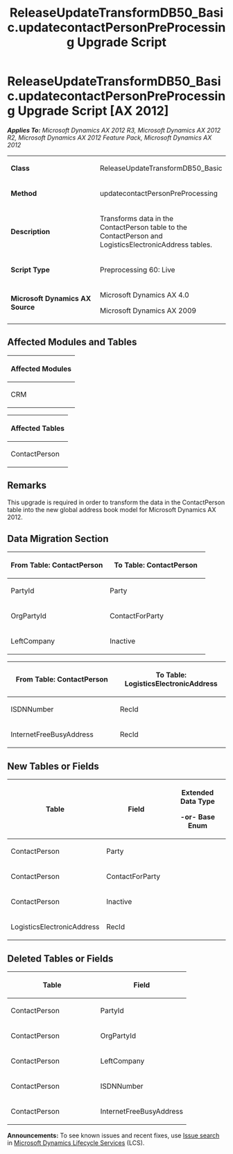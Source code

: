 ﻿---
title: ReleaseUpdateTransformDB50_Basic.updatecontactPersonPreProcessing Upgrade Script
TOCTitle: ReleaseUpdateTransformDB50_Basic.updatecontactPersonPreProcessing Upgrade Script
ms:assetid: 1bb34c04-fb11-086b-75d7-e8a1dd9386e8
ms:mtpsurl: https://msdn.microsoft.com/en-us/library/JJ718684(v=AX.60)
ms:contentKeyID: 49706967
ms.date: 05/18/2015
mtps_version: v=AX.60
---

# ReleaseUpdateTransformDB50\_Basic.updatecontactPersonPreProcessing Upgrade Script [AX 2012]


_**Applies To:** Microsoft Dynamics AX 2012 R3, Microsoft Dynamics AX 2012 R2, Microsoft Dynamics AX 2012 Feature Pack, Microsoft Dynamics AX 2012_

<table>
<colgroup>
<col style="width: 50%" />
<col style="width: 50%" />
</colgroup>
<tbody>
<tr class="odd">
<td><p><strong>Class</strong></p></td>
<td><p>ReleaseUpdateTransformDB50_Basic</p></td>
</tr>
<tr class="even">
<td><p><strong>Method</strong></p></td>
<td><p>updatecontactPersonPreProcessing</p></td>
</tr>
<tr class="odd">
<td><p><strong>Description</strong></p></td>
<td><p>Transforms data in the ContactPerson table to the ContactPerson and LogisticsElectronicAddress tables.</p></td>
</tr>
<tr class="even">
<td><p><strong>Script Type</strong></p></td>
<td><p>Preprocessing 60: Live</p></td>
</tr>
<tr class="odd">
<td><p><strong>Microsoft Dynamics AX Source</strong></p></td>
<td><p>Microsoft Dynamics AX 4.0</p>
<p>Microsoft Dynamics AX 2009</p></td>
</tr>
</tbody>
</table>


## Affected Modules and Tables

<table>
<colgroup>
<col style="width: 100%" />
</colgroup>
<thead>
<tr class="header">
<th><p>Affected Modules</p></th>
</tr>
</thead>
<tbody>
<tr class="odd">
<td><p>CRM</p></td>
</tr>
</tbody>
</table>


<table>
<colgroup>
<col style="width: 100%" />
</colgroup>
<thead>
<tr class="header">
<th><p>Affected Tables</p></th>
</tr>
</thead>
<tbody>
<tr class="odd">
<td><p>ContactPerson</p></td>
</tr>
</tbody>
</table>


## Remarks

This upgrade is required in order to transform the data in the ContactPerson table into the new global address book model for Microsoft Dynamics AX 2012.

## Data Migration Section

<table>
<colgroup>
<col style="width: 50%" />
<col style="width: 50%" />
</colgroup>
<thead>
<tr class="header">
<th><p>From Table: ContactPerson</p></th>
<th><p>To Table: ContactPerson</p></th>
</tr>
</thead>
<tbody>
<tr class="odd">
<td><p>PartyId</p></td>
<td><p>Party</p></td>
</tr>
<tr class="even">
<td><p>OrgPartyId</p></td>
<td><p>ContactForParty</p></td>
</tr>
<tr class="odd">
<td><p>LeftCompany</p></td>
<td><p>Inactive</p></td>
</tr>
</tbody>
</table>


<table>
<colgroup>
<col style="width: 50%" />
<col style="width: 50%" />
</colgroup>
<thead>
<tr class="header">
<th><p>From Table: ContactPerson</p></th>
<th><p>To Table: LogisticsElectronicAddress</p></th>
</tr>
</thead>
<tbody>
<tr class="odd">
<td><p>ISDNNumber</p></td>
<td><p>RecId</p></td>
</tr>
<tr class="even">
<td><p>InternetFreeBusyAddress</p></td>
<td><p>RecId</p></td>
</tr>
</tbody>
</table>


## New Tables or Fields

<table>
<colgroup>
<col style="width: 33%" />
<col style="width: 33%" />
<col style="width: 33%" />
</colgroup>
<thead>
<tr class="header">
<th><p>Table</p></th>
<th><p>Field</p></th>
<th><p>Extended Data Type</p>
<p>-or- Base Enum</p></th>
</tr>
</thead>
<tbody>
<tr class="odd">
<td><p>ContactPerson</p></td>
<td><p>Party</p></td>
<td><p></p></td>
</tr>
<tr class="even">
<td><p>ContactPerson</p></td>
<td><p>ContactForParty</p></td>
<td><p></p></td>
</tr>
<tr class="odd">
<td><p>ContactPerson</p></td>
<td><p>Inactive</p></td>
<td><p></p></td>
</tr>
<tr class="even">
<td><p>LogisticsElectronicAddress</p></td>
<td><p>RecId</p></td>
<td><p></p></td>
</tr>
</tbody>
</table>


## Deleted Tables or Fields

<table>
<colgroup>
<col style="width: 50%" />
<col style="width: 50%" />
</colgroup>
<thead>
<tr class="header">
<th><p>Table</p></th>
<th><p>Field</p></th>
</tr>
</thead>
<tbody>
<tr class="odd">
<td><p>ContactPerson</p></td>
<td><p>PartyId</p></td>
</tr>
<tr class="even">
<td><p>ContactPerson</p></td>
<td><p>OrgPartyId</p></td>
</tr>
<tr class="odd">
<td><p>ContactPerson</p></td>
<td><p>LeftCompany</p></td>
</tr>
<tr class="even">
<td><p>ContactPerson</p></td>
<td><p>ISDNNumber</p></td>
</tr>
<tr class="odd">
<td><p>ContactPerson</p></td>
<td><p>InternetFreeBusyAddress</p></td>
</tr>
</tbody>
</table>

  
**Announcements:** To see known issues and recent fixes, use [Issue search](http://go.microsoft.com/fwlink/?linkid=389258) in [Microsoft Dynamics Lifecycle Services](http://go.microsoft.com/fwlink/?linkid=306505) (LCS).

